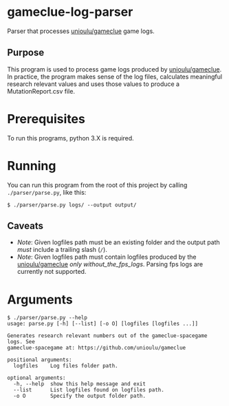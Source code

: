 # gameclue-log-parser

Parser that processes [unioulu/gameclue] game logs.

## Purpose

This program is used to process game logs produced by [unioulu/gameclue]. In practice, the program makes sense of the
log files, calculates meaningful research relevant values and uses those values to produce a MutationReport.csv file.

# Prerequisites

To run this programs, python 3.X is required.

# Running

You can run this program from the root of this project by calling ``./parser/parse.py``, like this:
```shell
$ ./parser/parse.py logs/ --output output/
```

## Caveats

- *Note*: Given logfiles path must be an existing folder and the output path *must* include a trailing slash (`/`).
- *Note*: Given logfiles path must contain logfiles produced by the [unioulu/gameclue] *only* _without_the_fps_logs_. Parsing fps logs are currently not supported.

# Arguments

```
$ ./parser/parse.py --help
usage: parse.py [-h] [--list] [-o O] [logfiles [logfiles ...]]

Generates research relevant numbers out of the gameclue-spacegame logs. See
gameclue-spacegame at: https://github.com/unioulu/gameclue

positional arguments:
  logfiles    Log files folder path.

optional arguments:
  -h, --help  show this help message and exit
  --list      List logfiles found on logfiles path.
  -o O        Specify the output folder path.
```

[unioulu/gameclue]: (https://github.com/unioulu/gameclue)
